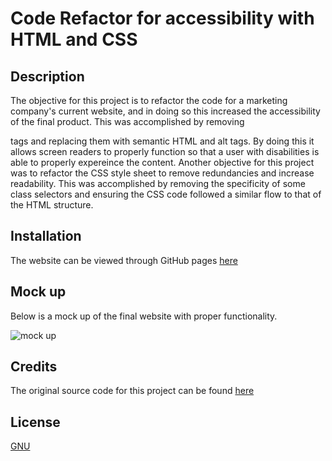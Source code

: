 # Code Refactor for accessibility with HTML and CSS

## Description

  The objective for this project is to refactor the code for a marketing company's current website, and in doing so this increased the accessibility of the final product. 
  This was accomplished by removing <div> tags and replacing them with semantic HTML and alt tags. By doing this it allows screen readers to properly function so that a user with disabilities is able to properly expereince the content.
  Another objective for this project was to refactor the CSS style sheet to remove redundancies and increase readability. This was accomplished by removing the specificity of some class selectors and ensuring the CSS code followed a similar flow to that of the HTML structure. 

## Installation

  The website can be viewed through GitHub pages [here](https://ydennekrf.github.io/Magenta-Kiss/Develop/index.html)

## Mock up
  
Below is a mock up of the final website with proper functionality.
  
  ![mock up](Magenta-Kiss/Develop/assets/images/01-html-css-git-homework-demo.png)

## Credits
The original source code for this project can be found [here](https://utoronto.bootcampcontent.com/utoronto-bootcamp/UTOR-VIRT-FSF-FT-05-2022-U-LOLC/-/tree/main/01-HTML-Git-CSS/02-Challenge/Develop)

## License
[GNU](https://choosealicense.com/licenses/gpl-3.0/#)



